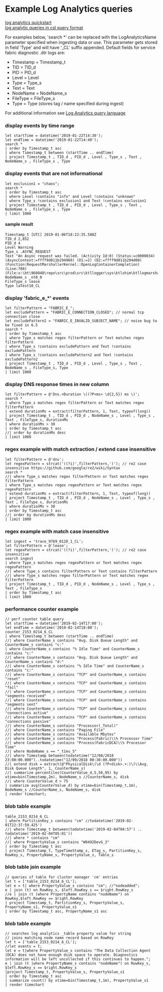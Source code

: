 # Example Log Analytics queries

[log analytics quickstart](../docs/logAnalyticsQuickStart.md)  
[log analytic queries in csl query format](../docs/LogAnalyticsQueries/logAnalyticsExampleQueries.md.csl)  

For examples below, 'search *' can be replaced with the LogAnalyticsName parameter specified when ingesting data or use.
This parameter gets stored in field 'Type' and will have '_CL' suffix appended.
Default fields for service fabric diagnostic .dtr logs are:
- Timestamp = Timestamp_t
- TID = TID_d
- PID = PID_d
- Level = Level
- Type = Type_s
- Text = Text
- NodeName = NodeName_s
- FileType = FileType_s
- Type = Type (stores tag / name specified during ingest)

For additional information see [Log Analytics query language](https://docs.microsoft.com/en-us/azure/azure-monitor/log-query/query-language)

### display events by time range

```
let startTime = datetime('2019-01-22T14:30');
let endTime = datetime('2019-01-22T14:40');
search *
| order by Timestamp_t asc
| where Timestamp_t between (startTime .. endTime)
| project Timestamp_t , TID_d , PID_d , Level , Type_s , Text , NodeName_s , FileType_s , Type
```

### display events that are not informational

```
let exclusion1 = "chaos";
search *
| order by Timestamp_t asc
| where Level !contains "info" and Level !contains "unknown"
| where Type_s !contains exclusion1 and Text !contains exclusion1
| project Timestamp_t , TID_d , PID_d , Level , Type_s , Text , NodeName_s , FileType_s , Type
| limit 1000 
```

#### sample result

```
Timestamp_t [UTC] 2019-01-06T18:22:35.588Z
TID_d 2,852
PID_d 4
Level Warning
Type_s .ASYNC_REQUEST
Text "An Async request was failed. (Activity Id:0) (Status:=c0000034) (AsyncContext:=ffff9d011b294960) (D1:=2) (D2:=ffff9d011b294d00)(Function:RequestMarshallerKernel::OpenLogContainerCompletion) (Line:780) (File:x:\bt\960840\repo\src\prod\src\ktllogger\sys\ktlshim\ktllogmarshalkernel.cpp)"
NodeName_s _nt0_0
FileType_s lease
Type laTest10_CL
```

### display 'fabric_e_*' events

```
let filterPattern = "FABRIC_E_";
let excludePattern = "FABRIC_E_CONNECTION_CLOSED"; // normal tcp connection close
let excludePattern2 = "FABRIC_E_INVALID_SUBJECT_NAME"; // noise bug to be fixed in 6.5
search *
| order by Timestamp_t asc
| where Type_s matches regex filterPattern or Text matches regex filterPattern
| where Type_s !contains excludePattern and Text !contains excludePattern
| where Type_s !contains excludePattern2 and Text !contains excludePattern2
| project Timestamp_t , TID_d , PID_d , Level , Type_s , Text , NodeName_s , FileType_s, Type
| limit 1000
```

### display DNS response times in new column

```
let filterPattern = @'Dns.+Duration \((?P<ms> \d{2,5}) ms \)';
search *
| where Type_s matches regex filterPattern or Text matches regex filterPattern 
| extend durationMs = extract(filterPattern, 1, Text, typeof(long))
| project Timestamp_t , TID_d , PID_d , NodeName_s , Level , Type_s , Text , FileType_s, durationMs
| where durationMs > 30
| order by Timestamp_t asc
//| order by durationMs desc
| limit 1000
```

### regex example with match extraction / extend case insensitive

```
let filterPattern = @'dns';
let regexPattern = strcat('((?i)',filterPattern,')'); // re2 case insensitive https://github.com/google/re2/wiki/Syntax
search *
//| where Type_s matches regex filterPattern or Text matches regex filterPattern 
| where Type_s matches regex regexPattern or Text matches regex regexPattern 
| extend durationMs = extract(filterPattern, 1, Text, typeof(long))
| project Timestamp_t , TID_d , PID_d , NodeName_s , Level , Type_s , Text , FileType_s, durationMs
| where durationMs > 30
| order by Timestamp_t asc
//| order by durationMs desc
| limit 1000
```

### regex example with match case insensitive

```
let ingest = 'trace_9769_0128_1_CL';
let filterPattern = @'lease';
let regexPattern = strcat('((?i)',filterPattern,')'); // re2 case insensitive 
search ingest
| where Type_s matches regex regexPattern or Text matches regex regexPattern 
//| where Type_s contains filterPattern or Text contains filterPattern 
//| where Type_s matches regex filterPattern or Text matches regex filterPattern 
| project Timestamp_t , TID_d , PID_d , NodeName_s , Level , Type_s , Text , FileType_s
| order by Timestamp_t asc
| limit 1000
```

### performance counter example

```
// perf counter table query
let startTime = datetime('2019-02-14T17:00');
let endTime = datetime('2019-02-14T18:00');
counter_2153_0214_6_CL
| where Timestamp_t between (startTime .. endTime)
//| where CounterName_s contains "Avg. Disk Queue Length" and CounterName_s contains "c:"
| where CounterName_s contains "% Idle Time" and CounterName_s contains "c:"
//| where CounterName_s contains "Avg. Disk Queue Length" and CounterName_s contains "d:"
//| where CounterName_s contains "% Idle Time" and CounterName_s contains "c:"
//| where CounterName_s contains "TCP" and CounterName_s contains "reset"
//| where CounterName_s contains "TCP" and CounterName_s contains "fail"
//| where CounterName_s contains "TCP" and CounterName_s contains "segments received"
//| where CounterName_s contains "TCP" and CounterName_s contains "segments sent"
//| where CounterName_s contains "TCP" and CounterName_s contains "connections active"
//| where CounterName_s contains "TCP" and CounterName_s contains "connections passive"
//| where CounterName_s contains "Processor(_Total)"
//| where CounterName_s contains "Paging File"
//| where CounterName_s contains "Available Mbytes"
//| where CounterName_s contains "Process(Fabric)\\% Processor Time"
//| where CounterName_s contains "Process(FabricDCA)\\% Processor Time"
//| where NodeName_s == "_t1eu_5"
//| where Timestamp between(todatetime("12/08/2018 23:00:00.000")..todatetime("12/09/2018 00:30:00.000"))
//| extend disk = extract(@"PhysicalDisk\(\d (?P<disk>.+:)\)\\Avg. Disk Queue Length", 1, CounterName_s)
//| summarize percentiles(CounterValue_d,5,50,95) by xtime=bin(Timestamp,2m), NodeName_s //CounterName_s, disk
//| where CounterValue_d > 75
| summarize avg(CounterValue_d) by xtime=bin(Timestamp_t,1m), NodeName_s //CounterName_s, NodeName_s, disk
| render timechart;
```

### blob table example

```
table_2153_0214_6_CL
| where PartitionKey_s contains "cm" //todatetime('2019-02-01T22:37:59.425')
//| where Timestamp_t between(todatetime('2019-02-04T04:57') .. todatetime('2019-02-04T05:01'))
//| where * contains "cm"
//| where PropertyValue_s contains "W9492DevG_3"
| order by Timestamp_t asc
| project Timestamp_t, TypeTimeStamp_s, ETag_s, PartitionKey_s, RowKey_s, PropertyName_s, PropertyValue_s, Table_s
```

### blob table join example

```
// queries sf table for cluster manager 'cm' entries
let t = ['table_2153_0214_6_CL'];
let e = t| where PropertyValue_s contains "cm"; //"nodeadded";
e | join (t) on RowKey_s, $left.RowKey_s == $right.RowKey_s
//e | join (t |where PropertyName contains "nodeName") on RowKey,$left.RowKey == $right.RowKey
| project Timestamp_t, PartitionKey_s, PropertyValue_s, PropertyName_s1, PropertyValue_s1
| order by Timestamp_t asc, PropertyName_s1 asc
```

### blob table example

```
// searches log analytics _table property value for string
// joins matching node name record based on RowKey
let t = ['table_2153_0214_6_CL'];
//let events = t;
let e = t|where PropertyValue_s contains "The Data Collection Agent (DCA) does not have enough disk space to operate. Diagnostics information will be left uncollected if this continues to happen.";
e | join (t |where PropertyName_s contains "nodeName") on RowKey_s, $left.RowKey_s == $right.RowKey_s
|project Timestamp_t, PropertyValue_s, PropertyValue_s1
| order by Timestamp_t asc
| summarize count() by xtime=bin(Timestamp_t,1m), PropertyValue_s1
| render timechart
```